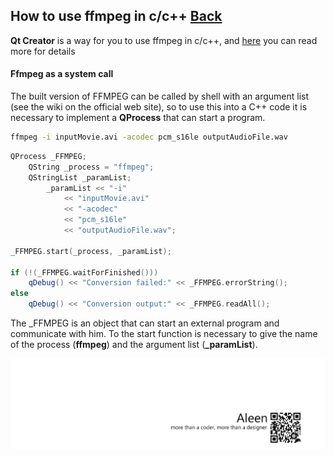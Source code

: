## How to use ffmpeg in c/c++ [Back](./qa.md)

**Qt Creator** is a way for you to use ffmpeg in c/c++, and [here](http://infernusweb.altervista.org/wp/download/HMI/UsingFFMPEGinCwithQtCreator.pdf) you can read more for details

#### Ffmpeg as a system call

The built version of FFMPEG can be called by shell with an argument list (see the wiki on the
official web site), so to use this into a C++ code it is necessary to implement a **QProcess** that can start a program.

```bash
ffmpeg -i inputMovie.avi -acodec pcm_s16le outputAudioFile.wav
```

```cpp
QProcess _FFMPEG;
    QString _process = "ffmpeg";
    QStringList _paramList;
        _paramList << "-i"
            << "inputMovie.avi"
            << "-acodec"
            << "pcm_s16le"
            << "outputAudioFile.wav";

_FFMPEG.start(_process, _paramList);

if (!(_FFMPEG.waitForFinished()))
    qDebug() << "Conversion failed:" << _FFMPEG.errorString();
else
    qDebug() << "Conversion output:" << _FFMPEG.readAll();
```

The _FFMPEG is an object that can start an external program and communicate with
him. To the start function is necessary to give the name of the process (**ffmpeg**) and the
argument list (**_paramList**).

<a href="http://aleen42.github.io/" target="_blank" ><img src="./../pic/tail.gif"></a>
